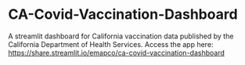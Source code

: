 # CA-Covid-Vaccination-Dashboard
A streamlit dashboard for California vaccination data published by the California Department of Health Services.
Access the app here: https://share.streamlit.io/emapco/ca-covid-vaccination-dashboard
